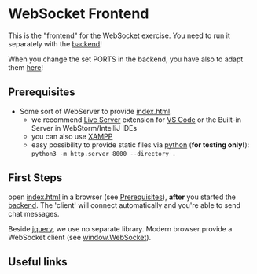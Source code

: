 # WebSocket Frontend

This is the "frontend" for the WebSocket exercise. You need to run it separately with the [backend](../backend)!

When you change the set PORTS in the backend, you have also to adapt them [here](server-port.js)!

## Prerequisites
* Some sort of WebServer to provide [index.html](index.html).
  * we recommend [Live Server](https://marketplace.visualstudio.com/items?itemName=ritwickdey.LiveServer) extension for [VS Code](https://code.visualstudio.com/) or the Built-in Server in WebStorm/IntelliJ IDEs
  * you can also use [XAMPP](https://www.apachefriends.org/index.html)
  * easy possibility to provide static files via [python](https://docs.python.org/3/library/http.server.html) (**for testing only!**): `python3 -m http.server 8000 --directory .`

## First Steps
open [index.html](index.html) in a browser (see [Prerequisites](#prerequisites)), **after** you started the [backend](../backend). The 'client' will connect automatically and you're able to send chat messages.

Beside [jquery](https://jquery.com/), we use no separate library. Modern browser provide a WebSocket client (see [window.WebSocket](https://developer.mozilla.org/en-US/docs/Web/API/WebSocket)).


## Useful links


